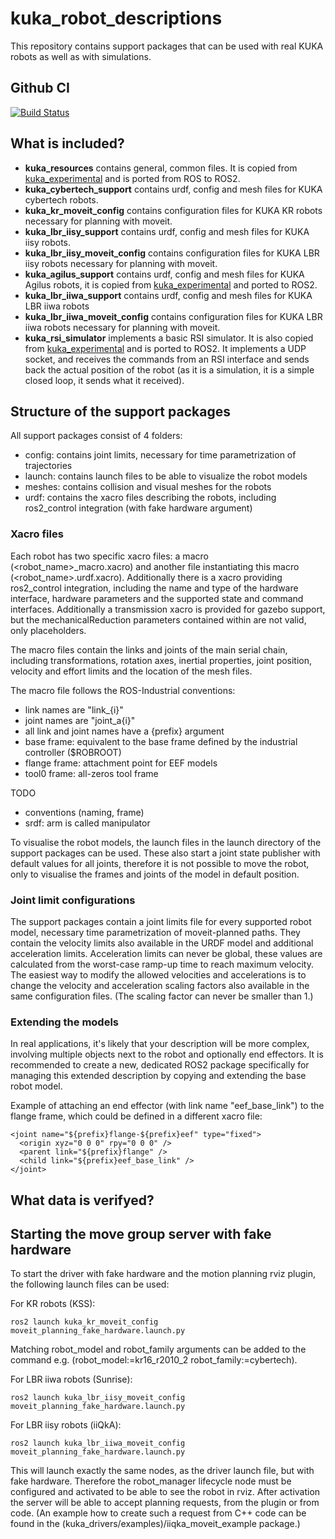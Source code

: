 # kuka_robot_descriptions

This repository contains support packages that can be used with real KUKA robots as well as with simulations.

Github CI
------------
[![Build Status](https://github.com/kroshu/kuka_robot_descriptions/workflows/CI/badge.svg?branch=main)](https://github.com/kroshu/kuka_robot_descriptions/actions)

## What is included?

- **kuka_resources** contains general, common files. It is copied from [kuka_experimental](https://github.com/ros-industrial/kuka_experimental) and is ported from ROS to ROS2.
- **kuka_cybertech_support** contains urdf, config and mesh files for KUKA cybertech robots.
- **kuka_kr_moveit_config** contains configuration files for KUKA KR robots necessary for planning with moveit.
- **kuka_lbr_iisy_support** contains urdf, config and mesh files for KUKA iisy robots.
- **kuka_lbr_iisy_moveit_config** contains configuration files for KUKA LBR iisy robots necessary for planning with moveit.
- **kuka_agilus_support** contains urdf, config and mesh files for KUKA Agilus robots, it is copied from [kuka_experimental](https://github.com/ros-industrial/kuka_experimental) and ported to ROS2.
- **kuka_lbr_iiwa_support** contains urdf, config and mesh files for KUKA LBR iiwa robots
- **kuka_lbr_iiwa_moveit_config** contains configuration files for KUKA LBR iiwa robots necessary for planning with moveit.
- **kuka_rsi_simulator** implements a basic RSI simulator. It is also copied from [kuka_experimental](https://github.com/ros-industrial/kuka_experimental) and is ported to ROS2. It implements a UDP socket, and receives the commands from an RSI interface and sends back the actual position of the robot (as it is a simulation, it is a simple closed loop, it sends what it received).

## Structure of the support packages

All support packages consist of 4 folders:
- config: contains joint limits, necessary for time parametrization of trajectories
- launch: contains launch files to be able to visualize the robot models
- meshes: contains collision and visual meshes for the robots
- urdf: contains the xacro files describing the robots, including ros2_control integration (with fake hardware argument)

### Xacro files
 Each robot has two specific xacro files: a macro (<robot_name>_macro.xacro) and another file instantiating this macro (<robot_name>.urdf.xacro). Additionally there is a xacro providing ros2_control integration, including the name and type of the hardware interface, hardware parameters and the supported state and command interfaces.
 Additionally a transmission xacro is provided for gazebo support, but the mechanicalReduction parameters contained within are not valid, only placeholders.

 The macro files contain the links and joints of the main serial chain, including transformations, rotation axes, inertial properties, joint position, velocity and effort limits and the location of the mesh files.

 The macro file follows the ROS-Industrial conventions:
 - link names are "link_{i}"
 - joint names are "joint_a{i}"
 - all link and joint names have a {prefix} argument
 - base frame: equivalent to the base frame defined by the industrial controller ($ROBROOT)
 - flange frame: attachment point for EEF models
 - tool0 frame: all-zeros tool frame

TODO
 - conventions (naming, frame)
 - srdf: arm is called manipulator


 To visualise the robot models, the launch files in the launch directory of the support packages can be used. These also start a joint state publisher with default values for all joints, therefore it is not possible to move the robot, only to visualise the frames and joints of the model in default position.

### Joint limit configurations

 The support packages contain a joint limits file for every supported robot model, necessary time parametrization of moveit-planned paths. They contain the velocity limits also available in the URDF model and additional acceleration limits. Acceleration limits can never be global, these values are calculated from the worst-case ramp-up time to reach maximum velocity. The easiest way to modify the allowed velocities and accelerations is to change the velocity and acceleration scaling factors also available in the same configuration files. (The scaling factor can never be smaller than 1.)

 
### Extending the models

 In real applications, it's likely that your description will be more complex, involving multiple objects next to the robot and optionally end effectors. It is recommended to create a new, dedicated ROS2 package specifically for managing this extended description by copying and extending the base robot model.

 Example of attaching an end effector (with link name "eef_base_link") to the flange frame, which could be defined in a different xacro file:
```
<joint name="${prefix}flange-${prefix}eef" type="fixed">
  <origin xyz="0 0 0" rpy="0 0 0" />
  <parent link="${prefix}flange" />
  <child link="${prefix}eef_base_link" />
</joint>
```

## What data is verifyed?


## Starting the move group server with fake hardware

To start the driver with fake hardware and the motion planning rviz plugin, the following launch files can be used:

For KR robots (KSS):
```
ros2 launch kuka_kr_moveit_config moveit_planning_fake_hardware.launch.py
```
Matching robot_model and robot_family arguments can be added to the command e.g. (robot_model:=kr16_r2010_2 robot_family:=cybertech).

For LBR iiwa robots (Sunrise):
```
ros2 launch kuka_lbr_iisy_moveit_config moveit_planning_fake_hardware.launch.py
```

For LBR iisy robots (iiQkA):
```
ros2 launch kuka_lbr_iiwa_moveit_config moveit_planning_fake_hardware.launch.py 
```

This will launch exactly the same nodes, as the driver launch file, but with fake hardware. Therefore the robot_manager lifecycle node must be configured and activated to be able to see the robot in rviz. After activation the server will be able to accept planning requests, from the plugin or from code. (An example how to create such a request from C++ code can be found in the (kuka_drivers/examples)/iiqka_moveit_example package.)

